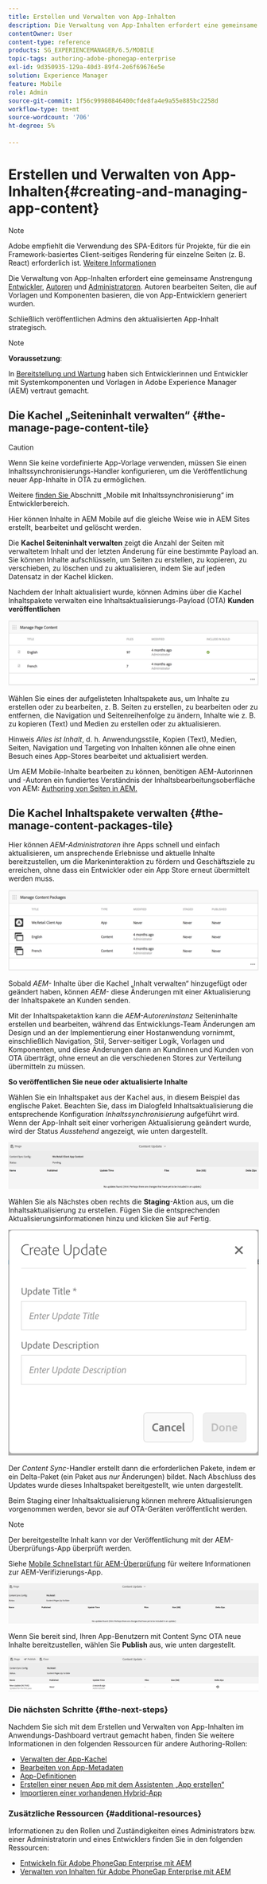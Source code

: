 ```yaml
---
title: Erstellen und Verwalten von App-Inhalten
description: Die Verwaltung von App-Inhalten erfordert eine gemeinsame Anstrengung von Entwicklern, Inhaltsautoren und Administratoren. Autoren bearbeiten Seiten, die auf Vorlagen und Komponenten basieren, die von App-Entwicklern generiert wurden.
contentOwner: User
content-type: reference
products: SG_EXPERIENCEMANAGER/6.5/MOBILE
topic-tags: authoring-adobe-phonegap-enterprise
exl-id: 9d350935-129a-40d3-89f4-2e6f69676e5e
solution: Experience Manager
feature: Mobile
role: Admin
source-git-commit: 1f56c99980846400cfde8fa4e9a55e885bc2258d
workflow-type: tm+mt
source-wordcount: '706'
ht-degree: 5%

---
```


# Erstellen und Verwalten von App-Inhalten{#creating-and-managing-app-content}

>[!NOTE]
>
>Adobe empfiehlt die Verwendung des SPA-Editors für Projekte, für die ein Framework-basiertes Client-seitiges Rendering für einzelne Seiten (z. B. React) erforderlich ist. [Weitere Informationen](/help/sites-developing/spa-overview.md)

Die Verwaltung von App-Inhalten erfordert eine gemeinsame Anstrengung [Entwickler](#developer), [Autoren](#author) und [Administratoren](#administrator). Autoren bearbeiten Seiten, die auf Vorlagen und Komponenten basieren, die von App-Entwicklern generiert wurden.

Schließlich veröffentlichen Admins den aktualisierten App-Inhalt strategisch.

>[!NOTE]
>
>**Voraussetzung**:
>
>In [Bereitstellung und Wartung](/help/sites-deploying/deploy.md) haben sich Entwicklerinnen und Entwickler mit Systemkomponenten und Vorlagen in Adobe Experience Manager (AEM) vertraut gemacht.

## Die Kachel „Seiteninhalt verwalten“ {#the-manage-page-content-tile}

>[!CAUTION]
>
>Wenn Sie keine vordefinierte App-Vorlage verwenden, müssen Sie einen Inhaltssynchronisierungs-Handler konfigurieren, um die Veröffentlichung neuer App-Inhalte in OTA zu ermöglichen.
>
>Weitere [ finden Sie ](/help/mobile/phonegap-contentsync.md) Abschnitt „Mobile mit Inhaltssynchronisierung“ im Entwicklerbereich.

Hier können Inhalte in AEM Mobile auf die gleiche Weise wie in AEM Sites erstellt, bearbeitet und gelöscht werden.

Die **Kachel Seiteninhalt verwalten** zeigt die Anzahl der Seiten mit verwaltetem Inhalt und der letzten Änderung für eine bestimmte Payload an. Sie können Inhalte aufschlüsseln, um Seiten zu erstellen, zu kopieren, zu verschieben, zu löschen und zu aktualisieren, indem Sie auf jeden Datensatz in der Kachel klicken.

Nachdem der Inhalt aktualisiert wurde, können Admins über die Kachel Inhaltspakete verwalten eine Inhaltsaktualisierungs-Payload (OTA) **Kunden veröffentlichen**

![chlimage_1-161](assets/chlimage_1-161.png)

Wählen Sie eines der aufgelisteten Inhaltspakete aus, um Inhalte zu erstellen oder zu bearbeiten, z. B. Seiten zu erstellen, zu bearbeiten oder zu entfernen, die Navigation und Seitenreihenfolge zu ändern, Inhalte wie z. B. zu kopieren (Text) und Medien zu erstellen oder zu aktualisieren.

Hinweis *Alles ist Inhalt*, d. h. Anwendungsstile, Kopien (Text), Medien, Seiten, Navigation und Targeting von Inhalten können alle ohne einen Besuch eines App-Stores bearbeitet und aktualisiert werden.

Um AEM Mobile-Inhalte bearbeiten zu können, benötigen AEM-Autorinnen und -Autoren ein fundiertes Verständnis der Inhaltsbearbeitungsoberfläche von AEM: [Authoring von Seiten in AEM.](/help/sites-authoring/qg-page-authoring.md)

## Die Kachel Inhaltspakete verwalten {#the-manage-content-packages-tile}

Hier können *AEM-Administratoren* ihre Apps schnell und einfach aktualisieren, um ansprechende Erlebnisse und aktuelle Inhalte bereitzustellen, um die Markeninteraktion zu fördern und Geschäftsziele zu erreichen, ohne dass ein Entwickler oder ein App Store erneut übermittelt werden muss.

![chlimage_1-162](assets/chlimage_1-162.png)

Sobald *AEM-* Inhalte über die Kachel „Inhalt verwalten“ hinzugefügt oder geändert haben, können *AEM-* diese Änderungen mit einer Aktualisierung der Inhaltspakete an Kunden senden.

Mit der Inhaltspaketaktion kann die *AEM-Autoreninstanz* Seiteninhalte erstellen und bearbeiten, während das Entwicklungs-Team Änderungen am Design und an der Implementierung einer Hostanwendung vornimmt, einschließlich Navigation, Stil, Server-seitiger Logik, Vorlagen und Komponenten, und diese Änderungen dann an Kundinnen und Kunden von OTA überträgt, ohne erneut an die verschiedenen Stores zur Verteilung übermitteln zu müssen.

**So veröffentlichen Sie neue oder aktualisierte Inhalte**

Wählen Sie ein Inhaltspaket aus der Kachel aus, in diesem Beispiel das englische Paket. Beachten Sie, dass im Dialogfeld Inhaltsaktualisierung die entsprechende Konfiguration *Inhaltssynchronisierung* aufgeführt wird. Wenn der App-Inhalt seit einer vorherigen Aktualisierung geändert wurde, wird der Status *Ausstehend* angezeigt, wie unten dargestellt.

![chlimage_1-163](assets/chlimage_1-163.png)

Wählen Sie als Nächstes oben rechts die **Staging**-Aktion aus, um die Inhaltsaktualisierung zu erstellen. Fügen Sie die entsprechenden Aktualisierungsinformationen hinzu und klicken Sie auf Fertig.

![chlimage_1-164](assets/chlimage_1-164.png)

Der *Content Sync*-Handler erstellt dann die erforderlichen Pakete, indem er ein Delta-Paket (ein Paket aus *nur* Änderungen) bildet. Nach Abschluss des Updates wurde dieses Inhaltspaket bereitgestellt, wie unten dargestellt.

Beim Staging einer Inhaltsaktualisierung können mehrere Aktualisierungen vorgenommen werden, bevor sie auf OTA-Geräten veröffentlicht werden.

>[!NOTE]
>
>Der bereitgestellte Inhalt kann vor der Veröffentlichung mit der AEM-Überprüfungs-App überprüft werden.
>
>Siehe [Mobile Schnellstart für AEM-Überprüfung](/help/mobile/phonegap-mobile-quickstart.md) für weitere Informationen zur AEM-Verifizierungs-App.

![chlimage_1-165](assets/chlimage_1-165.png)

Wenn Sie bereit sind, Ihren App-Benutzern mit Content Sync OTA neue Inhalte bereitzustellen, wählen Sie **Publish** aus, wie unten dargestellt.

![chlimage_1-166](assets/chlimage_1-166.png)

### Die nächsten Schritte {#the-next-steps}

Nachdem Sie sich mit dem Erstellen und Verwalten von App-Inhalten im Anwendungs-Dashboard vertraut gemacht haben, finden Sie weitere Informationen in den folgenden Ressourcen für andere Authoring-Rollen:

* [Verwalten der App-Kachel](/help/mobile/phonegap-app-details-tile.md)
* [Bearbeiten von App-Metadaten](/help/mobile/phonegap-editmetadata.md)
* [App-Definitionen](/help/mobile/phonegap-app-definitions.md)
* [Erstellen einer neuen App mit dem Assistenten „App erstellen“](/help/mobile/phonegap-create-new-app.md)
* [Importieren einer vorhandenen Hybrid-App](/help/mobile/phonegap-adding-content-to-imported-app.md)

### Zusätzliche Ressourcen {#additional-resources}

Informationen zu den Rollen und Zuständigkeiten eines Administrators bzw. einer Administratorin und eines Entwicklers finden Sie in den folgenden Ressourcen:

* [Entwickeln für Adobe PhoneGap Enterprise mit AEM](/help/mobile/developing-in-phonegap.md)
* [Verwalten von Inhalten für Adobe PhoneGap Enterprise mit AEM](/help/mobile/administer-phonegap.md)
